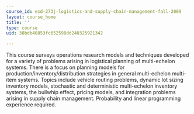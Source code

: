 ```yaml
---
course_id: esd-273j-logistics-and-supply-chain-management-fall-2009
layout: course_home
title: ''
type: course
uid: 38bdb40853fc652598dd240325921342

---
```

This course surveys operations research models and techniques developed for a variety of problems arising in logistical planning of multi-echelon systems. There is a focus on planning models for production/inventory/distribution strategies in general multi-echelon multi-item systems. Topics include vehicle routing problems, dynamic lot sizing inventory models, stochastic and deterministic multi-echelon inventory systems, the bullwhip effect, pricing models, and integration problems arising in supply chain management. Probability and linear programming experience required.
